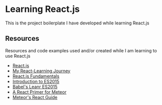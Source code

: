 # Learning React.js
This is the project boilerplate I have developed while learning React.js

## Resources
Resources and code examples used and/or created while I am learning to use React.js
 - [React.js](https://facebook.github.io/react/)
 - [My React-Learning Journey](https://forums.meteor.com/t/my-react-learning-journey/20252)
 - [React.js Fundamentals](http://courses.reactjsprogram.com/courses/reactjsfundamentals)
 - [Introduction to ES2015](https://tutor.mantrajs.com/say-hello-to-ES2015/introduction)
 - [Babel's Leanr ES2015](https://babeljs.io/docs/learn-es2015/)
 - [A React Primer for Meteor](https://www.discovermeteor.com/blog/react-for-meteor/)
 - [Meteor's React Guide](https://guide.meteor.com/react.html)
